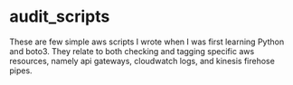 # audit_scripts

These are few simple aws scripts I wrote when I was first learning Python and boto3. They relate to both checking and tagging specific aws resources, namely api gateways, cloudwatch logs, and kinesis firehose pipes.
